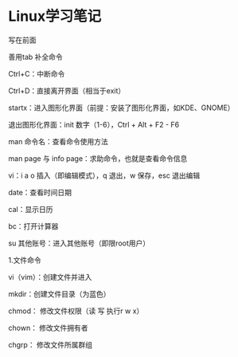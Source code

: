 # Linux学习笔记

写在前面

善用tab 补全命令

Ctrl+C：中断命令

Ctrl+D：直接离开界面（相当于exit）

startx：进入图形化界面（前提：安装了图形化界面，如KDE、GNOME）

退出图形化界面：init 数字（1-6），Ctrl + Alt + F2 - F6

man 命令名：查看命令使用方法

man page 与 info page：求助命令，也就是查看命令信息

vi：i a o 插入（即编辑模式），q 退出，w 保存，esc 退出编辑

date：查看时间日期

cal：显示日历

bc：打开计算器

su 其他账号：进入其他账号（即限root用户）

1.文件命令

vi（vim）：创建文件并进入

mkdir：创建文件目录（为蓝色）

chmod： 修改文件权限（读 写 执行r w x）

chown： 修改文件拥有者

chgrp： 修改文件所属群组